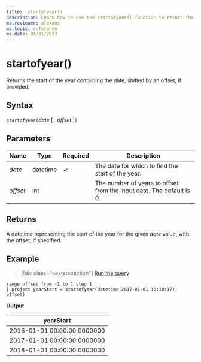 ```yaml
---
title:  startofyear()
description: Learn how to use the startofyear() function to return the start of the year for the given date.
ms.reviewer: alexans
ms.topic: reference
ms.date: 01/31/2023
---
```

# startofyear()

Returns the start of the year containing the date, shifted by an offset, if provided.

## Syntax

`startofyear(`*date* [`,` *offset* ]`)`

## Parameters

| Name | Type | Required | Description |
|--|--|--|--|
| *date* | datetime | &check; | The date for which to find the start of the year.|
| *offset* | int | | The number of years to offset from the input date. The default is 0.|

## Returns

A datetime representing the start of the year for the given *date* value, with the offset, if specified.

## Example

> [!div class="nextstepaction"]
> <a href="https://dataexplorer.azure.com/clusters/help/databases/Samples?query=H4sIAAAAAAAAAy2MQQqAMAwE775ijxYsNF4Kgq/wBUVTUdBImovg460gDCzMwmg6V4bkXNiQVQ54ggkIxfgCNQ8ulZ1nw81JJ0tqGOtZV/Kn2iUZ23Zw2weKPlAFFIaP6Lq/7V7sDV7RaQAAAA==" target="_blank">Run the query</a>

```kusto
range offset from -1 to 1 step 1
| project yearStart = startofyear(datetime(2017-01-01 10:10:17), offset) 
```

**Output**

|yearStart|
|---|
|2016-01-01 00:00:00.0000000|
|2017-01-01 00:00:00.0000000|
|2018-01-01 00:00:00.0000000|
